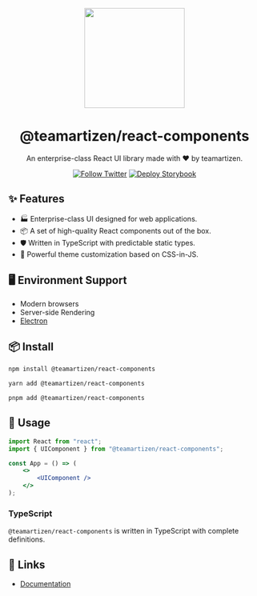 <p align="center">
  <a href="https://teamartizen.com" target="_blank">
    <img width="200" src="https://artizen-core.s3.ap-south-1.amazonaws.com/logos/square-512.png">
  </a>
</p>

<h1 align="center">@teamartizen/react-components</h1>

<div align="center">

An enterprise-class React UI library made with ❤️ by teamartizen.

[![Follow Twitter][twitter-image]][twitter-url]
[![Deploy Storybook][deploy-storybook-image]][deploy-storybook-url]

<!-- [![Issues need help][help-wanted-image]][help-wanted-url] -->

[help-wanted-image]: https://artizen-core.s3.ap-south-1.amazonaws.com/gh-tags/help-wanted.svg
[help-wanted-url]: https://github.com/teamartizen/react-components/issues
[twitter-image]: https://artizen-core.s3.ap-south-1.amazonaws.com/gh-tags/teamartizen-on-x.svg
[twitter-url]: https://x.com/shaheemMPM
[deploy-storybook-image]: https://github.com/teamartizen/react-components/actions/workflows/deploy-storybook.yml/badge.svg?branch=main
[deploy-storybook-url]: https://github.com/teamartizen/react-components/actions/workflows/deploy-storybook.yml

</div>

## ✨ Features

- 🏭 Enterprise-class UI designed for web applications.
- 📦 A set of high-quality React components out of the box.
- 🛡 Written in TypeScript with predictable static types.
- 🎨 Powerful theme customization based on CSS-in-JS.

## 🖥 Environment Support

- Modern browsers
- Server-side Rendering
- [Electron](https://www.electronjs.org/)

## 📦 Install

```bash
npm install @teamartizen/react-components
```

```bash
yarn add @teamartizen/react-components
```

```bash
pnpm add @teamartizen/react-components
```

## 🔨 Usage

```jsx
import React from "react";
import { UIComponent } from "@teamartizen/react-components";

const App = () => (
	<>
		<UIComponent />
	</>
);
```

### TypeScript

`@teamartizen/react-components` is written in TypeScript with complete definitions.

## 🔗 Links

- [Documentation](https://teamartizen.github.io/react-components/)
